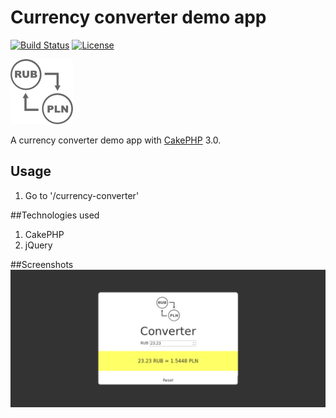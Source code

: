 # Currency converter demo app

[![Build Status](https://api.travis-ci.org/cakephp/app.png)](https://travis-ci.org/cakephp/app)
[![License](https://poser.pugx.org/cakephp/app/license.svg)](https://packagist.org/packages/cakephp/app)

![alt tag](https://github.com/kamilsss655/currency-converter/blob/master/webroot/img/logo.png)

A currency converter demo app with [CakePHP](http://cakephp.org) 3.0.

## Usage

1. Go to '/currency-converter'

##Technologies used
1. CakePHP
2. jQuery

##Screenshots
![alt tag](https://github.com/kamilsss655/currency-converter/blob/master/webroot/img/screenshot.png)